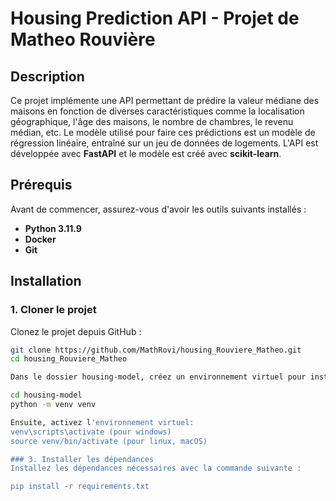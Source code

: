 # Housing Prediction API - Projet de Matheo Rouvière

## Description
Ce projet implémente une API permettant de prédire la valeur médiane des maisons en fonction de diverses caractéristiques comme la localisation géographique, l'âge des maisons, le nombre de chambres, le revenu médian, etc. Le modèle utilisé pour faire ces prédictions est un modèle de régression linéaire, entraîné sur un jeu de données de logements. L'API est développée avec **FastAPI** et le modèle est créé avec **scikit-learn**.

## Prérequis

Avant de commencer, assurez-vous d'avoir les outils suivants installés :

- **Python 3.11.9**
- **Docker** 
- **Git**

## Installation

### 1. Cloner le projet
Clonez le projet depuis GitHub :

```bash
git clone https://github.com/MathRovi/housing_Rouviere_Matheo.git
cd housing_Rouviere_Matheo

Dans le dossier housing-model, créez un environnement virtuel pour installer les dépendances

cd housing-model
python -m venv venv

Ensuite, activez l'environnement virtuel:
venv\scripts\activate (pour windows)
source venv/bin/activate (pour linux, macOS)

### 3. Installer les dépendances
Installez les dépendances nécessaires avec la commande suivante :

pip install -r requirements.txt

